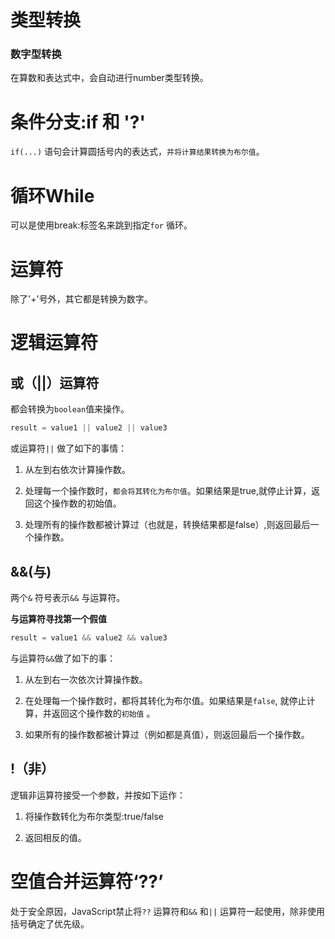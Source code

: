 # 类型转换



### 数字型转换

在算数和表达式中，会自动进行number类型转换。

# 条件分支:if 和 '?'

`if(...)` 语句会计算圆括号内的表达式，`并将计算结果转换为布尔值`。



# 循环While

可以是使用break:标签名来跳到指定`for` 循环。

# 运算符

除了'+'号外，其它都是转换为数字。



# 逻辑运算符

## 或（||）运算符

都会转换为`boolean`值来操作。

```ts
result = value1 || value2 || value3
```

或运算符`||` 做了如下的事情：

1. 从左到右依次计算操作数。

2. 处理每一个操作数时，`都会将其转化为布尔值`。如果结果是true,就停止计算，返回这个操作数的初始值。

3. 处理所有的操作数都被计算过（也就是，转换结果都是false）,则返回最后一个操作数。
   
   

## &&(与)

两个`&` 符号表示`&&` 与运算符。

**与运算符寻找第一个假值**

```ts
result = value1 && value2 && value3
```

与运算符`&&`做了如下的事：

1. 从左到右一次依次计算操作数。

2. 在处理每一个操作数时，都将其转化为布尔值。如果结果是`false`, 就停止计算，并返回这个操作数的`初始值` 。

3. 如果所有的操作数都被计算过（例如都是真值），则返回最后一个操作数。

## !（非）

逻辑非运算符接受一个参数，并按如下运作：

1. 将操作数转化为布尔类型:true/false

2. 返回相反的值。





# 空值合并运算符‘??’

处于安全原因，JavaScript禁止将`??` 运算符和`&&` 和`||` 运算符一起使用，除非使用括号确定了优先级。
